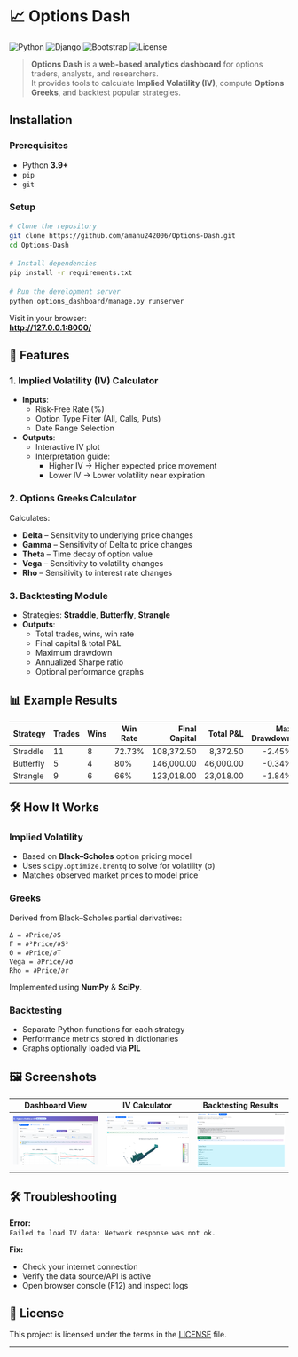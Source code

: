 # 📈 Options Dash

![Python](https://img.shields.io/badge/Python-3.9%2B-blue)
![Django](https://img.shields.io/badge/Django-Backend-green)
![Bootstrap](https://img.shields.io/badge/Bootstrap-Frontend-purple)
![License](https://img.shields.io/github/license/amanu242006/Options-Dash)

> **Options Dash** is a **web-based analytics dashboard** for options traders, analysts, and researchers.  
> It provides tools to calculate **Implied Volatility (IV)**, compute **Options Greeks**, and backtest popular strategies.

## Installation

### **Prerequisites**
- Python **3.9+**
- `pip`
- `git`

### **Setup**
```bash
# Clone the repository
git clone https://github.com/amanu242006/Options-Dash.git
cd Options-Dash

# Install dependencies
pip install -r requirements.txt

# Run the development server
python options_dashboard/manage.py runserver
```

Visit in your browser:  
**http://127.0.0.1:8000/**

## 🚀 Features

### **1. Implied Volatility (IV) Calculator**
- **Inputs**:  
  - Risk-Free Rate (%)  
  - Option Type Filter (All, Calls, Puts)  
  - Date Range Selection  
- **Outputs**:  
  - Interactive IV plot  
  - Interpretation guide:
    - Higher IV → Higher expected price movement  
    - Lower IV → Lower volatility near expiration  

### **2. Options Greeks Calculator**
Calculates:
- **Delta** – Sensitivity to underlying price changes  
- **Gamma** – Sensitivity of Delta to price changes  
- **Theta** – Time decay of option value  
- **Vega** – Sensitivity to volatility changes  
- **Rho** – Sensitivity to interest rate changes  

### **3. Backtesting Module**
- Strategies: **Straddle**, **Butterfly**, **Strangle**  
- **Outputs**:
  - Total trades, wins, win rate  
  - Final capital & total P&L  
  - Maximum drawdown  
  - Annualized Sharpe ratio  
  - Optional performance graphs  

## 📊 Example Results

| Strategy  | Trades | Wins | Win Rate | Final Capital | Total P&L | Max Drawdown | Sharpe Ratio |
|-----------|--------|------|----------|--------------:|----------:|-------------:|-------------:|
| Straddle  | 11     | 8    | 72.73%   | 108,372.50    | 8,372.50  | -2.45%       | 121.79       |
| Butterfly | 5      | 4    | 80%      | 146,000.00    | 46,000.00 | -0.34%       | 116.04       |
| Strangle  | 9      | 6    | 66%      | 123,018.00    | 23,018.00 | -1.84%       | 119.64       |

## 🛠 How It Works

### **Implied Volatility**
- Based on **Black–Scholes** option pricing model  
- Uses `scipy.optimize.brentq` to solve for volatility (σ)  
- Matches observed market prices to model price  

### **Greeks**
Derived from Black–Scholes partial derivatives:
```
Δ = ∂Price/∂S  
Γ = ∂²Price/∂S²  
Θ = ∂Price/∂T  
Vega = ∂Price/∂σ  
Rho = ∂Price/∂r
```
Implemented using **NumPy** & **SciPy**.

### **Backtesting**
- Separate Python functions for each strategy  
- Performance metrics stored in dictionaries  
- Graphs optionally loaded via **PIL**  



## 🖼 Screenshots

| Dashboard View | IV Calculator | Backtesting Results |
|----------------|--------------|---------------------|
| ![Dashboard](docs/screenshots/d.png) | ![IV](docs/screenshots/iv.png) | ![Backtest](docs/screenshots/bt.png) |


## 🛠 Troubleshooting

**Error:**  
`Failed to load IV data: Network response was not ok.`  

**Fix:**  
- Check your internet connection  
- Verify the data source/API is active  
- Open browser console (F12) and inspect logs  


## 📜 License
This project is licensed under the terms in the [LICENSE](LICENSE) file.

---




